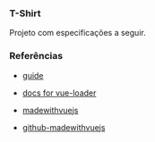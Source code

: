### T-Shirt

Projeto com especificações a seguir.

### Referências

- [guide](http://vuejs-templates.github.io/webpack/)

- [docs for vue-loader](http://vuejs.github.io/vue-loader)

- [madewithvuejs](https://madewithvuejs.com/vue-cart)

- [github-madewithvuejs](https://github.com/crisgon/vue-cart)

